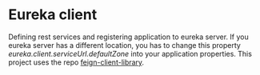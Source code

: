 # Eureka client
Defining rest services and registering application to eureka server. If you eureka server has a different location, 
you has to change this property *eureka.client.serviceUrl.defaultZone* into your application properties. This project
uses the repo [feign-client-library](https://github.com/ustari28/client-feign-library).

